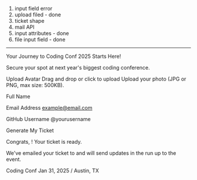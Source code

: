 1. input field error
2. upload filed - done
3. ticket shape
4. mail API
5. input attributes - done
6. file input field - done

---
Your Journey to Coding Conf 2025 Starts Here!

  Secure your spot at next year's biggest coding conference.

  Upload Avatar
  Drag and drop or click to upload
  Upload your photo (JPG or PNG, max size: 500KB).

  Full Name

  Email Address
  example@email.com

  GitHub Username
  @yourusername

  Generate My Ticket

  <!-- Form ends -->

  <!-- Generated tickets starts -->

  Congrats, <!-- Full Name -->! Your ticket is ready.

  We've emailed your ticket to <!-- Email Address --> and will send updates in the run up to the event.

  Coding Conf
  Jan 31, 2025 / Austin, TX
